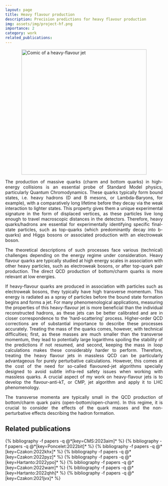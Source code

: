 ```yaml
---
layout: page
title: Heavy flavour production
description: Precision predictions for heavy flavour production
img: assets/img/project-hf.png
importance: 2
category: work
related_publications:
---
```


<img src="../../assets/img/project-hf.png" alt="Comic of a heavy-flavour jet" style="width:400px;display:block;margin-left:auto;margin-right:auto;">

<p align="justify">
The production of massive quarks (charm and bottom quarks) in high-energy collisions is an essential probe of Standard Model physics, particularly Quantum Chromodynamics. These quarks typically form bound states, i.e. heavy hadrons (D and B mesons, or Lambda-Baryons, for example), with a comparatively long lifetime before they decay via the weak interaction to lighter states. This property gives them a unique experimental signature in the form of displaced vertices, as these particles live long enough to travel macroscopic distances in the detectors. Therefore, heavy quarks/hadrons are essential for experimentally identifying specific final-state particles, such as top-quarks (which predominantly decay into b-quarks) and Higgs bosons or associated production with an electroweak boson.
</p>

<p align="justify">
The theoretical descriptions of such processes face various (technical) challenges depending on the energy regime under consideration. Heavy flavour quarks are typically studied at high energy scales in association with other heavy particles, such as electroweak bosons, or after top-quark pair production. The direct QCD production of bottom/charm quarks is more relevant at low energies.
</p>

<p align="justify">
If heavy-flavour quarks are produced in association with particles such as electroweak bosons, they typically have high transverse momentum. This energy is radiated as a spray of particles before the bound state formation begins and forms a jet. For many phenomenological applications, measuring the properties of this heavy-flavour jet is more beneficial than the individual reconstructed hadrons, as these jets can be better calibrated and are in closer correspondence to the 'hard-scattering' process. Higher-order QCD corrections are of substantial importance to describe these processes accurately. Treating the mass of the quarks comes, however, with technical difficulties; first, as these masses are much smaller than the transverse momentum, they lead to potentially large logarithms spoiling the stability of the predictions if not resumed, and second, keeping the mass in loop calculations makes these considerably harder to perform. Therefore, treating the heavy flavour jets in massless QCD can be particularly advantageous for purely perturbative calculations. However, this comes at the cost of the need for so-called flavoured-jet algorithms specially designed to avoid subtle infra-red safety issues when working with massless quarks. A crucial aspect of my work on heavy-flavour jets is to develop the flavour-anti-kT, or CMP, jet algorithm and apply it to LHC phenomenology.
</p>

<p align="justify">
The transverse momenta are typically small in the QCD production of bottom/charm quark pairs (open-bottom/open-charm). In this regime, it is crucial to consider the effects of the quark masses and the non-perturbative effects describing the hadron formation.
</p>

<h2> Related publications </h2>
<div class="publications">
  {% bibliography -f papers -q @*[key=CMS:2023aim]* %}
  {% bibliography -f papers -q @*[key=Poncelet:2022bit]* %}
  {% bibliography -f papers -q @*[key=Czakon:2022khx]* %}
  {% bibliography -f papers -q @*[key=Czakon:2022pyz]* %}
  {% bibliography -f papers -q @*[key=Hartanto:2022ypo]* %}
  {% bibliography -f papers -q @*[key=Czakon:2022wam]* %}
  {% bibliography -f papers -q @*[key=Hartanto:2022qhh]* %}
  {% bibliography -f papers -q @*[key=Czakon:2021jvx]* %}
</div>
